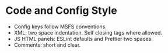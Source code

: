 # Code and Config Style

- Config keys follow MSFS conventions.
- XML: two space indentation. Self closing tags where allowed.
- JS HTML panels: ESLint defaults and Prettier two spaces.
- Comments: short and clear.
